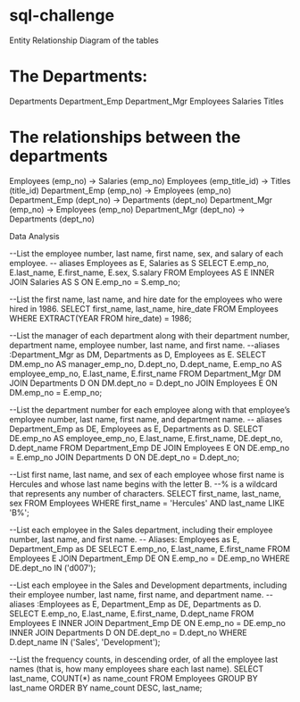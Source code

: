 # sql-challenge

Entity Relationship Diagram of the tables
# The Departments:
Departments
Department_Emp
Department_Mgr
Employees
Salaries
Titles

# The relationships between the departments
Employees (emp_no) -> Salaries (emp_no)
Employees (emp_title_id) -> Titles (title_id)
Department_Emp (emp_no) -> Employees (emp_no)
Department_Emp (dept_no) -> Departments (dept_no)
Department_Mgr (emp_no) -> Employees (emp_no)
Department_Mgr (dept_no) -> Departments (dept_no)

Data Analysis

--List the employee number, last name, first name, sex, and salary of each employee.
-- aliases Employees as E, Salaries as S
SELECT E.emp_no, E.last_name, E.first_name, E.sex, S.salary
FROM Employees AS E
INNER JOIN Salaries AS S ON E.emp_no = S.emp_no;

--List the first name, last name, and hire date for the employees who were hired in 1986.
SELECT first_name, last_name, hire_date
FROM Employees
WHERE EXTRACT(YEAR FROM hire_date) = 1986;

--List the manager of each department along with their department number, department name, employee number, last name, and first name.
--aliases :Department_Mgr as DM, Departments as D, Employees as E.
SELECT
    DM.emp_no AS manager_emp_no,
    D.dept_no,
    D.dept_name,
    E.emp_no AS employee_emp_no,
    E.last_name,
    E.first_name
FROM Department_Mgr DM
JOIN Departments D ON DM.dept_no = D.dept_no
JOIN Employees E ON DM.emp_no = E.emp_no;

--List the department number for each employee along with that employee’s employee number, last name, first name, and department name.
-- aliases Department_Emp as DE, Employees as E, Departments as D.
SELECT
    DE.emp_no AS employee_emp_no,
    E.last_name,
    E.first_name,
    DE.dept_no,
    D.dept_name
FROM Department_Emp DE
JOIN Employees E ON DE.emp_no = E.emp_no
JOIN Departments D ON DE.dept_no = D.dept_no;

--List first name, last name, and sex of each employee whose first name is Hercules and whose last name begins with the letter B.
--% is a wildcard that represents any number of characters.
SELECT first_name, last_name, sex
FROM Employees
WHERE first_name = 'Hercules' AND last_name LIKE 'B%';

--List each employee in the Sales department, including their employee number, last name, and first name.
-- Aliases: Employees as E, Department_Emp as DE
SELECT E.emp_no, E.last_name, E.first_name
FROM Employees E
JOIN Department_Emp DE ON E.emp_no = DE.emp_no
WHERE DE.dept_no IN ('d007'); 


--List each employee in the Sales and Development departments, including their employee number, last name, first name, and department name.
--aliases :Employees as E, Department_Emp as DE, Departments as D.
SELECT E.emp_no, E.last_name, E.first_name, D.dept_name
FROM Employees E
INNER JOIN Department_Emp DE ON E.emp_no = DE.emp_no
INNER JOIN Departments D ON DE.dept_no = D.dept_no
WHERE D.dept_name IN ('Sales', 'Development');

--List the frequency counts, in descending order, of all the employee last names (that is, how many employees share each last name).
SELECT last_name, COUNT(*) as name_count
FROM Employees
GROUP BY last_name
ORDER BY name_count DESC, last_name;
